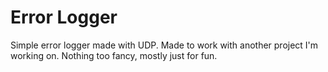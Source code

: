 # Error Logger
Simple error logger made with UDP. Made to work with another project I'm working on. Nothing too fancy, mostly just for fun.
